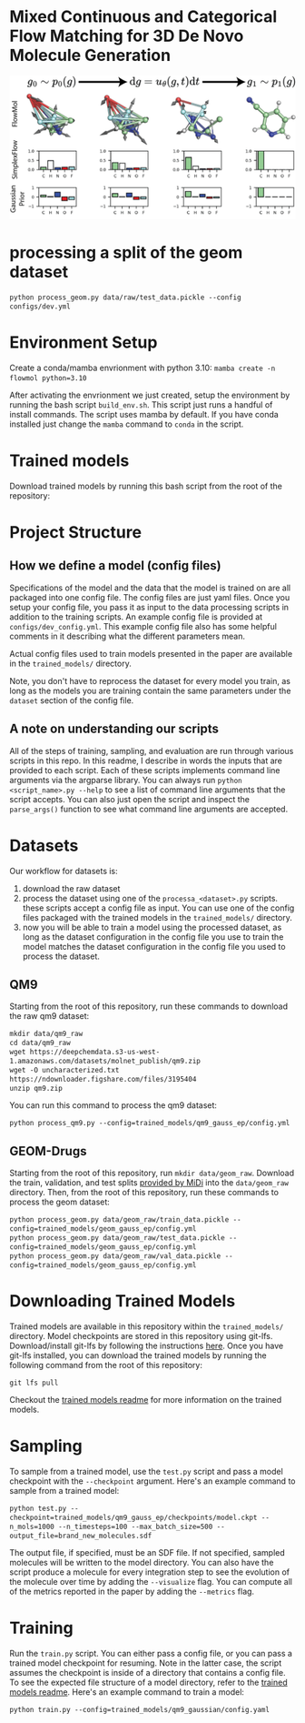 # Mixed Continuous and Categorical Flow Matching for 3D De Novo Molecule Generation

![Image](figures/ga.png)

# processing a split of the geom dataset

```console
python process_geom.py data/raw/test_data.pickle --config configs/dev.yml
```

# Environment Setup

Create a conda/mamba envrionment with python 3.10: `mamba create -n flowmol python=3.10`

After activating the envrionment we just created, setup the environment by running the bash script `build_env.sh`. This script just runs a handful of install commands. The script uses mamba by default. If you have conda installed just change the `mamba` command to `conda` in the script.


# Trained models

Download trained models by running this bash script from the root of the repository:  

# Project Structure

## How we define a model (config files)

Specifications of the model and the data that the model is trained on are all packaged into one config file. The config files are just yaml files. Once you setup your config file, you pass it as input to the data processing scripts in addition to the training scripts. An example config file is provided at `configs/dev_config.yml`. This example config file also has some helpful comments in it describing what the different parameters mean.

Actual config files used to train models presented in the paper are available in the `trained_models/` directory.

Note, you don't have to reprocess the dataset for every model you train, as long as the models you are training contain the same parameters under the `dataset` section of the config file. 

## A note on understanding our scripts

All of the steps of training, sampling, and evaluation are run through various scripts in this repo. In this readme, I describe in words the inputs that are provided to each script. Each of these scripts implements command line arguments via the argparse library. You can always run `python <script_name>.py --help` to see a list of command line arguments that the script accepts. You can also just open the script and inspect the `parse_args()` function to see what command line arguments are accepted.

# Datasets

Our workflow for datasets is:
1. download the raw dataset
2. process the dataset using one of the `processa_<dataset>.py` scripts. these scripts accept a config file as input. You can use one of the config files packaged with the trained models in the `trained_models/` directory.
3. now you will be able to train a model using the processed dataset, as long as the dataset configuration in the config file you use to train the model matches the dataset configuration in the config file you used to process the dataset.

## QM9

Starting from the root of this repository, run these commands to download the raw qm9 dataset:
```console
mkdir data/qm9_raw
cd data/qm9_raw
wget https://deepchemdata.s3-us-west-1.amazonaws.com/datasets/molnet_publish/qm9.zip
wget -O uncharacterized.txt https://ndownloader.figshare.com/files/3195404
unzip qm9.zip
```

You can run this command to process the qm9 dataset:
```console
python process_qm9.py --config=trained_models/qm9_gauss_ep/config.yml
```

## GEOM-Drugs

Starting from the root of this repository, run `mkdir data/geom_raw`. Download the train, validation, and test splits [provided by MiDi](https://github.com/cvignac/MiDi#datasets) into the `data/geom_raw` directory. Then, from the root of this repository, run these commands to process the geom dataset:
```console
python process_geom.py data/geom_raw/train_data.pickle --config=trained_models/geom_gauss_ep/config.yml
python process_geom.py data/geom_raw/test_data.pickle --config=trained_models/geom_gauss_ep/config.yml
python process_geom.py data/geom_raw/val_data.pickle --config=trained_models/geom_gauss_ep/config.yml
```

# Downloading Trained Models

Trained models are available in this repository within the `trained_models/` directory. Model checkpoints are stored in this repository using git-lfs. Download/install git-lfs by following the instructions [here](https://git-lfs.github.com/). Once you have git-lfs installed, you can download the trained models by running the following command from the root of this repository:
```console
git lfs pull
```

Checkout the [trained models readme](trained_models/readme.md) for more information on the trained models.

# Sampling

To sample from a trained model, use the `test.py` script and pass a model checkpoint with the `--checkpoint` argument. Here's an example command to sample from a trained model:

```console
python test.py --checkpoint=trained_models/qm9_gauss_ep/checkpoints/model.ckpt --n_mols=1000 --n_timesteps=100 --max_batch_size=500 --output_file=brand_new_molecules.sdf
```

The output file, if specified, must be an SDF file. If not specified, sampled molecules will be written to the model directory. You can also have the script produce a molecule for every integration step to see the evolution of the molecule over time by adding the `--visualize` flag. You can compute all of the metrics reported in the paper by adding the `--metrics` flag.

# Training

Run the `train.py` script. You can either pass a config file, or you can pass a trained model checkpoint for resuming. Note in the latter case, the script assumes the checkpoint is inside of a directory that contains a config file. To see the expected file structure of a model directory, refer to the [trained models readme](trained_models/readme.md). Here's an example command to train a model:

```console
python train.py --config=trained_models/qm9_gaussian/config.yaml
```
